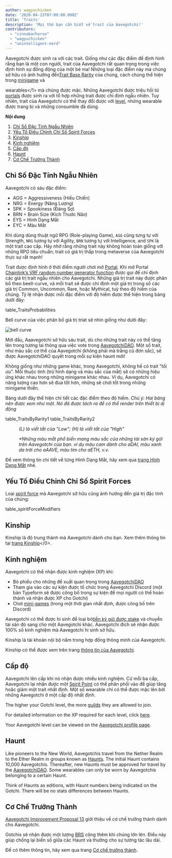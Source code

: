 ```yaml
---
author: wagyuchicken
date: '2020-04-23T07:00:00.000Z'
title: 'Traits'
description: 'Mọi thứ bạn cần biết về trait của Aavegotchi!'
contributors:
  - "cinnabarhorse"
  - "wagyuchicken"
  - "unintelligent-nerd"
---
```


Aavegotchi được sinh ra với các trait. Giống như các đặc điểm để định hình rằng bạn là một con người, trait của Aavegotchi rất quan trọng trong việc định hình sự đống động của một bé ma! Những loại đặc điểm này mà chúng sở hữu có ảnh hưởng đến[Trait Base Rarity](/rarity-farming#base-rarity-score) của chúng, cách chúng thể hiện trong [minigame](/minigames) và

wearables</1> mà chúng được mặc. Những Aavegotchi được triệu hồi từ [portals](/portals) được sinh ra với tổ hợp những trait được chỉ định ngẫu nhiên. Tuy nhiên, trait của Aavegotchi có thể thay đổi được với <a href=#level>level</a>, những wearable được trang bị và những consumble đã dùng. </p>

<div class="contentsBox">

**Nội dung**

<ol>
<li><a href=#randomly-generated-traits>Chỉ Số Đặc Tính Ngẫu Nhiên </a></li>
<li><a href=#spirit-force-trait-modifiers>Yếu Tố Điều Chỉnh Chỉ Số Spirit Forces</a></li>
<li><a href=#kinship>Kinship</a></li>
<li><a href=#experience>Kinh nghiệm</a></li>
<li><a href=#level>Cấp độ</a></li>
<li><a href=#haunt>Haunt</a></li>
<li><a href=#aging-mechanic>Cơ Chế Trưởng Thành</a></li>
</ol>

</div>

## Chỉ Số Đặc Tính Ngẫu Nhiên

Aavegotchi có sáu đặc điểm: 

* AGG = Aggressiveness (Hiếu Chiến)
* NRG = Energy (Năng Lượng)
* SPK = Spookiness (Đáng Sợ)
* BRN = Brain Size (Kích Thước Não)
* EYS = Hình Dạng Mắt
* EYC = Màu Mắt

Khi dùng dùng thuật ngữ RPG (Role-playing Game), `AGG` cũng tưng tự với Strength, `NRG` tương tự với Agility, `BRN` tương tự với Intelligence, and `SPK` là một trait cao cấp. Hãy nhớ rằng những trait này không hoàn toàn giống với những RPG tiêu chuẩn; trait có giá trị thấp trong metaverse của Aavegotchi thực sự rất mạnh!

Trait được định hình ở thời điểm người chơi mở [Portal](/portals). Khi mở Portal [Chainlink’s VRF random number generator function](/glossary#chainlink-vrf) được gọi để chỉ định các giá trị trait ngẫu nhiên cho Aavegotchi. Những giá trị trait này được phân bố theo beell-curve, và mỗi trait sẽ được chỉ định một giá trị trong số các giá trị Common, Uncommon, Rare, hoặc Mythical, tuỳ theo độ hiếm của chúng. Tỷ lệ nhận được mỗi đặc điểm với độ hiếm được thể hiện trong bảng dưới đây:

table_TraitsProbabilities

Bell curve của việc phân bố giá trị triat sẽ nhìn giống như dưới đây:

<img class="bodyImage" src="/traits/bell_curve.png" alt = "bell curve" />

Mới đầu, Aaavegotchi sở hữu sáu trait, dù cho những trait này có thể tăng lên trong tương lai thông qua việc vote trong [AavegotchiDAO](/dao). Một số trait, như màu sắc cơ thể của Aavegotchi (không phải mà trắng cũ đơn sắc), sẽ được AavegotchiDAO quyết trong mỗi sự kiện haunt mới!

Không giống như những game khác, trong Aavegotchi, không hề có trait "tối ưu". Mỗi thuộc tính (trừ hình dạng và màu sắc của mắt) sẽ có những hiệu ứng khác nhau trong những minigame khác nhau. Ví dụ, Aavegotchi có năng lượng cao hơn sẽ đua tốt hơn, những sẽ chơi tốt trong những minigame thiền. 

Bảng dưới đây thể hiện chi tiết các đặc điểm theo độ hiếm. *Chú ý: Hai bảng nên được xem như một. Nó đã được tách ra để có thể render trên thiết bị dị động*

table_TraitsByRarity1 table_TraitsByRarity2
<p style="margin-left: 3.0em"><i> (L) là viết tắt của "Low"; (H) là viết tắt của "High" </i></p>
<p style="margin-left: 3.0em"><i> *Những màu mắt phổ biến mang màu sắc của những tài sản ký gửi trên Aavegotchi của bạn. ví dụ màu cam dành cho aDAI, màu xanh da trời cho aAAVE, màu tím cho aETH, v.v. </i></p>

Để xem thông tin chi tiết về từng Hình Dạng Mắt, hãy xem qua [trang Hình Dạng Mắt](/eye-shape) nhé.



## Yếu Tố Điều Chỉnh Chỉ Số Spirit Forces

Loại [spirit force](/spirit-force) mà Aavegotchi sỡ hữu cũng ảnh hưởng đến giá trị đặc tính của chúng:

table_spiritForceModifiers



## Kinship

Kinship là độ trung thành mà Aavegotchi dành cho bạn. Xem thêm thông tin tại [trang Kinship](/kinship)</0>.



## Kinh nghiệm

Aavegotchi có thể nhận được kinh nghiệm (XP) khi:

* Bỏ phiếu cho những đề xuất quan trọng trong [AavegotchiDAO](/dao)
* Tham gia vào các sự kiện được tổ chức trong Aavegotchi Discord (một bản Typeform sẽ được công bố trong sự kiện để mọi người có thể hoàn thành và nhận được XP cho Gotchi)
* Chơi [mini-games](/minigames) (trong một thời gian nhất định, được công bố trên Discord)

Aavegotchi có thể được hi sinh để loại bỏ[tiền ký gửi được stake](/spirit-force) và chuyển tài sản đó sang cho một Aavegotchi khác. Aavegotchi đích sẽ nhận được 100% số kinh nghiệm mà Aavegotchi hi sinh sở hữu.

Kinship là tài khoản nội bộ nằm trong hợp đồng thông minh của Aavegotchi.

Kinship có thể được xem trên trang [thông tin của Aavegotchi](/aavegotchi-profile).



## Cấp độ

Aavegotchi lên cấp khi nó nhận được nhiều kinh nghiệm. Cứ mỗi ba cấp, Aavegotchi lại nhận được một [Spirit Point](/glossary#spirit-point) có thể phân phối vào để giúp tăng hoặc giảm một trait nhất định. Một số wearable chỉ có thể được mặc lên bởi những Aavegotchi ở một cấp độ nhất định.

The higher your Gotchi level, the more [guilds](/guild) they are allowed to join.

For detailed information on the XP required for each level, click [here](/xp).

Your Aavegotchi level can be viewed on the [Aavegotchi profile page](/aavegotchi-profile).



## Haunt

Like pioneers to the New World, Aavegotchis travel from the Nether Realm to the Ether Realm in groups known as [Haunts](/haunt). The initial Haunt contains 10,000 Aavegotchis. Thereafter, new Haunts must be approved for travel by the [AavegotchiDAO](/dao). Some wearables can only be worn by Aavegotchis belonging to a certain Haunt.

Think of Haunts as editions, with Haunt numbers being indicated on the Gotchi. There will be no stats differences between Haunts.



## Cơ Chế Trưởng Thành

[Aavegotchi Improvement Proposal 13](/aavegotchi-improvement-proposals#add-an-aging-mechanic-to-affect-aavegotchi-rarity-scores) giới thiệu về cơ chế trưởng thành dành cho Aavegotchi.

Gotchis sẽ nhận được một lượng [BRS](/rarity-farming#base-rarity-score) cộng thêm khi chúng lớn lên. Điều này giúp chống lại biến số giữa các Haunt và thưởng cho sự tương tác lâu dài.

Để có thêm thông tin, hãy xem qua trang [Cơ chế trưởng thành](/aging-mechanic).